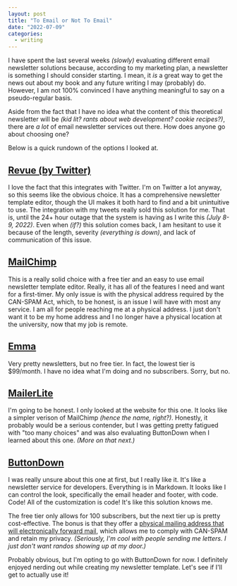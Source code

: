 ```yaml
---
layout: post
title: "To Email or Not To Email"
date: "2022-07-09"
categories:
  - writing
---
```


I have spent the last several weeks _(slowly)_ evaluating different email newsletter solutions because, according to my marketing plan, a newsletter is something I should consider starting. I mean, it _is_ a great way to get the news out about my book and any future writing I may (probably) do. However, I am not 100% convinced I have anything meaningful to say on a pseudo-regular basis. 

Aside from the fact that I have no idea what the content of this theoretical newsletter will be _(kid lit? rants about web development? cookie recipes?)_, there are _a lot_ of email newsletter services out there. How does anyone go about choosing one?

Below is a quick rundown of the options I looked at.

## [Revue (by Twitter)](https://revue.co)

I love the fact that this integrates with Twitter. I'm on Twitter a lot anyway, so this seems like the obvious choice. It has a comprehensive newsletter template editor, though the UI makes it both hard to find and a bit unintuitive to use. The integration with my tweets really sold this solution for me. That is, until the 24+ hour outage that the system is having as I write this _(July 8-9, 2022)_. Even when _(if?)_ this solution comes back, I am hesitant to use it because of the length, severity _(everything is down)_, and lack of communication of this issue.

## [MailChimp](https://mailchimp.com/)

This is a really solid choice with a free tier and an easy to use email newsletter template editor. Really, it has all of the features I need and want for a first-timer. My only issue is with the physical address required by the CAN-SPAM Act, which, to be honest, is an issue I will have with most any service. I am all for people reaching me at a physical address. I just don't want it to be my home address and I no longer have a physical location at the university, now that my job is remote.

## [Emma](https://myemma.com/)

Very pretty newsletters, but no free tier. In fact, the lowest tier is $99/month. I have no idea what I'm doing and no subscribers. Sorry, but no.

## [MailerLite](https://www.mailerlite.com/)

I'm going to be honest. I only looked at the website for this one. It looks like a simpler verison of MailChimp _(hence the name, right?)_. Honestly, it probably would be a serious contender, but I was getting pretty fatigued with "too many choices" and was also evaluating ButtonDown when I learned about this one. _(More on that next.)_

## [ButtonDown](https://buttondown.email/)

I was really unsure about this one at first, but I really like it. It's like a newsletter service for developers. Everything is in Markdown. It looks like I can control the look, specifically the email header and footer, with code. Code! All of the customization is code! It's like this solution knows me.

The free tier only allows for 100 subscribers, but the next tier up is pretty cost-effective. The bonus is that they offer a [physical mailing address that will electronically forward mail](https://www.notion.so/b657ff246c884b6e82327449a114ea4e?v=1d857c36b82f452ea28afdf7844eea49&p=164a40bedd444dcfb6990cfefbe11dcd), which allows me to comply with CAN-SPAM and retain my privacy. _(Seriously, I'm cool with people sending me letters. I just don't want randos showing up at my door.)_

Probably obvious, but I'm opting to go with ButtonDown for now. I definitely enjoyed nerding out while creating my newsletter template. Let's see if I'll get to actually use it!
